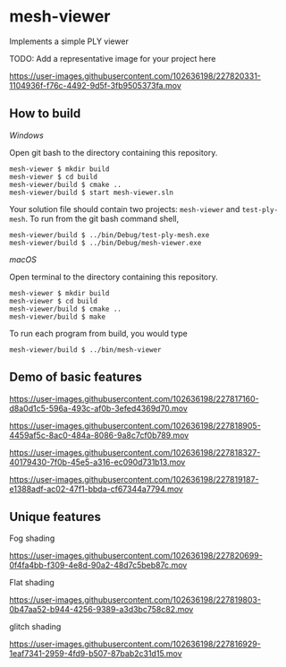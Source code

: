 # mesh-viewer

Implements a simple PLY viewer

TODO: Add a representative image for your project here

https://user-images.githubusercontent.com/102636198/227820331-1104936f-f76c-4492-9d5f-3fb9505373fa.mov




## How to build

*Windows*

Open git bash to the directory containing this repository.

```
mesh-viewer $ mkdir build
mesh-viewer $ cd build
mesh-viewer/build $ cmake ..
mesh-viewer/build $ start mesh-viewer.sln
```

Your solution file should contain two projects: `mesh-viewer` and `test-ply-mesh`.
To run from the git bash command shell, 

```
mesh-viewer/build $ ../bin/Debug/test-ply-mesh.exe
mesh-viewer/build $ ../bin/Debug/mesh-viewer.exe
```

*macOS*

Open terminal to the directory containing this repository.

```
mesh-viewer $ mkdir build
mesh-viewer $ cd build
mesh-viewer/build $ cmake ..
mesh-viewer/build $ make
```

To run each program from build, you would type

```
mesh-viewer/build $ ../bin/mesh-viewer
```

## Demo of basic features


https://user-images.githubusercontent.com/102636198/227817160-d8a0d1c5-596a-493c-af0b-3efed4369d70.mov



https://user-images.githubusercontent.com/102636198/227818905-4459af5c-8ac0-484a-8086-9a8c7cf0b789.mov



https://user-images.githubusercontent.com/102636198/227818327-40179430-7f0b-45e5-a316-ec090d731b13.mov


https://user-images.githubusercontent.com/102636198/227819187-e1388adf-ac02-47f1-bbda-cf67344a7794.mov




## Unique features 

Fog shading




https://user-images.githubusercontent.com/102636198/227820699-0f4fa4bb-f309-4e8d-90a2-48d7c5beb87c.mov



Flat shading


https://user-images.githubusercontent.com/102636198/227819803-0b47aa52-b944-4256-9389-a3d3bc758c82.mov


glitch shading 

https://user-images.githubusercontent.com/102636198/227816929-1eaf7341-2959-4fd9-b507-87bab2c31d15.mov


